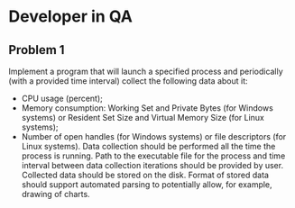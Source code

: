# Developer in QA

## Problem 1
Implement a program that will launch a specified process and periodically (with a provided time
interval) collect the following data about it:
- CPU usage (percent);
- Memory consumption: Working Set and Private Bytes (for Windows systems) or Resident Set Size and Virtual Memory Size (for Linux systems);
- Number of open handles (for Windows systems) or file descriptors (for Linux systems).
Data collection should be performed all the time the process is running. Path to the executable
file for the process and time interval between data collection iterations should be provided by
user. Collected data should be stored on the disk. Format of stored data should support
automated parsing to potentially allow, for example, drawing of charts.